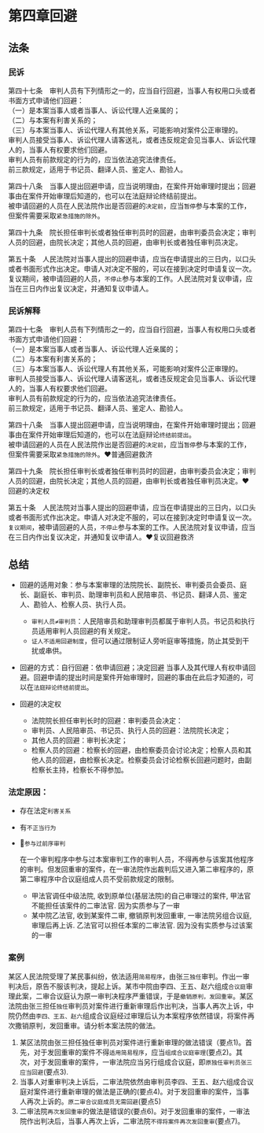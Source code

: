 # 第四章回避

## 法条
### 民诉
第四十七条　审判人员有下列情形之一的，应当自行回避，当事人有权用口头或者书面方式申请他们回避：  
（一）是本案当事人或者当事人、诉讼代理人近亲属的；  
（二）与本案有利害关系的；  
（三）与本案当事人、诉讼代理人有其他关系，可能影响对案件公正审理的。  
审判人员接受当事人、诉讼代理人请客送礼，或者违反规定会见当事人、诉讼代理人的，当事人有权要求他们回避。  
审判人员有前款规定的行为的，应当依法追究法律责任。  
前三款规定，适用于书记员、翻译人员、鉴定人、勘验人。

第四十八条　当事人提出回避申请，应当说明理由，在案件开始审理时提出；回避事由在案件开始审理后知道的，也可以在法庭辩论终结前提出。  
被申请回避的人员在人民法院作出是否回避的`决定前`，应当`暂停`参与本案的工作，但案件需要采取`紧急措施的除外`。

第四十九条　院长担任审判长或者独任审判员时的回避，由审判委员会决定；审判人员的回避，由院长决定；其他人员的回避，由审判长或者独任审判员决定。

第五十条　人民法院对当事人提出的回避申请，应当在申请提出的三日内，以口头或者书面形式作出决定。申请人对决定不服的，可以在接到决定时申请复议一次。复议期间，被申请回避的人员，`不停止`参与本案的工作。人民法院对复议申请，应当在三日内作出复议决定，并通知复议申请人。

### 民诉解释

第四十七条　审判人员有下列情形之一的，应当自行回避，当事人有权用口头或者书面方式申请他们回避：  
（一）是本案当事人或者当事人、诉讼代理人近亲属的；  
（二）与本案有利害关系的；  
（三）与本案当事人、诉讼代理人有其他关系，可能影响对案件公正审理的。  
审判人员接受当事人、诉讼代理人请客送礼，或者违反规定会见当事人、诉讼代理人的，当事人有权要求他们回避。  
审判人员有前款规定的行为的，应当依法追究法律责任。  
前三款规定，适用于书记员、翻译人员、鉴定人、勘验人。  

第四十八条　当事人提出回避申请，应当说明理由，在案件开始审理时提出；回避事由在案件开始审理后知道的，也可以在法庭辩论`终结前提出`。  
被申请回避的人员在人民法院作出是否回避的`决定前`，应当`暂停`参与本案的工作，但案件需要采取`紧急措施的除外`。❤️普通回避救济

第四十九条　院长担任审判长或者独任审判员时的回避，由审判委员会决定；审判人员的回避，由院长决定；其他人员的回避，由审判长或者独任审判员决定。❤️回避的决定权

第五十条　人民法院对当事人提出的回避申请，应当在申请提出的三日内，以口头或者书面形式作出决定。申请人对决定不服的，可以在接到决定时申请复议一次。`复议期间`，被申请回避的人员，`不停止`参与本案的工作。人民法院对复议申请，应当在三日内作出复议决定，并通知复议申请人。❤️复议回避救济


## 总结

- 回避的适用对象：参与本案审理的法院院长、副院长、审判委员会委员、庭长、副庭长、审判员、助理审判员和人民陪审员、书记员、翻译人员、鉴定人、勘验人、检察人员、执行人员。
    - `审判人员≠审判员`：人民陪审员和助理审判员都属于审判人员。书记员和执行员适用审判人员回避的有关规定。
    - `证人不适用回避制度`，但可以通过限制证人旁听庭审等措施，防止其受到干扰或串供。
- 回避的方式：自行回避：依申请回避；决定回避
    当事人及其代理人有权申请回避。回避申请的提出时间是案件开始审理时，回避的事由在此后才知道的，可以在`法庭辩论终结前提出`。

- 回避的决定权
    - 法院院长担任审判长时的回避：审判委员会决定：
    - 审判员、人民陪审员、书记员、执行人员的回避：法院院长决定；
    - 其他人员的回避：审判长决定；
    - 检察人员的回避：检察长的回避，由检察委员会讨论决定；检察人员和其他人员的回避，由检察长决定。检察委员会讨论检察长回避问题时，由副检察长主持，检察长不得参加。




### 法定原因：
- 存在法定`利害关系`
- 有`不正当行为`
- 🔴`参与过前序审判`
    
    在一个审判程序中参与过本案审判工作的审判人员，不得再参与该案其他程序的审判。但发回重审的案件，在一审法院作出裁判后又进入第二审程序的，原第二审程序中合议庭组成人员不受前款规定的限制。

    - 甲法官调任中级法院, 收到原单位(基层法院)的自己审理过的案件, 甲法官不能担任该案件的二审法官. 因为实质参与了一审
    - 某中院乙法官, 收到某案件二审, 撤销原判发回重审, 一审法院另组合议庭, 审理后再上诉. 乙法官可以担任本案的二审法官. 因为没有实质参与过该案的一审


### 案例
某区人民法院受理了某民事纠纷，依法适用`简易程序`，由张三`独任`审判。作出一审判决后，原告不服该判决，提起上诉。某市中院由李四、王五、赵六组成`合议庭`审理此案，二审合议庭认为原一审判决程序严重错误，于是`撤销原判，发回重审`。某区法院由张三担任`独任`审判员对案件进行重新审理后作出判决，当事人再次上诉，中院仍然由`李四、王五、赵六`组成合议庭经过审理后认为本案程序依然错误，将案件再次撒销原判，发回重审。请分析本案法院的做法。
1. 某区法院由张三担任独任审判员对案件进行重新审理的做法错误（要点1)。首先，对于发回重审的案件不得`适用简易程序`，应当`组成合议庭审理`(要点2)。其次，对于发回重审的案件，一审法院应当另行组成合议庭，即`原独任审判员张三应当回避`(要点3).
2. 当事人对重审判决上诉后，二审法院依然由审判员李四、王五、赵六组成合议庭对案件进行重新审理的做法是正确的(要点4)。对于发回重审的案件，当事人再次上诉的。`原二审合议庭成员无需回避`(要点5)
3. 二审法院`再次发回重审`的做法是错误的(要点6)。对于发回重审的案件，一审法院作出判决后，当事人再次上诉，二审法院`不得将案件再次发回重审`(要点7)。